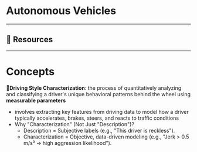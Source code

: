 # Autonomous Vehicles

---
## 🔎 Resources

---
# Concepts
🔷**Driving Style Characterization**: the process of quantitatively analyzing and classifying a driver's unique behavioral patterns behind the wheel using **measurable parameters**
- involves extracting key features from driving data to model how a driver typically accelerates, brakes, steers, and reacts to traffic conditions
- Why "Characterization" (Not Just "Description")?
    - Description = Subjective labels (e.g., "This driver is reckless").
    - Characterization = Objective, data-driven modeling (e.g., "Jerk > 0.5 m/s³ → high aggression likelihood").

